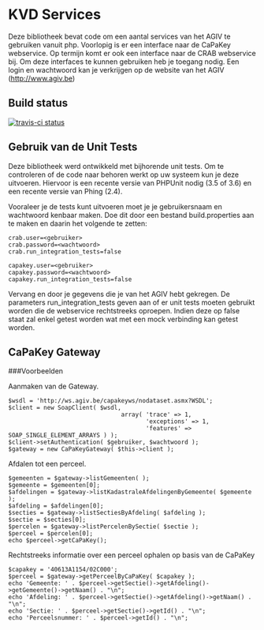 # KVD Services

Deze bibliotheek bevat code om een aantal services van het AGIV te gebruiken vanuit php. Voorlopig is er een interface naar de CaPaKey webservice. Op termijn komt er ook een interface naar de CRAB webservice bij. Om deze interfaces te kunnen gebruiken heb je toegang nodig. Een login en wachtwoord kan je verkrijgen op de website van het AGIV (http://www.agiv.be)

## Build status

[![travis-ci status](https://secure.travis-ci.org/koenedaele/Services.png)](http://travis-ci.org/koenedaele/Services)

## Gebruik van de Unit Tests

Deze bibliotheek werd ontwikkeld met bijhorende unit tests. Om te controleren of de code naar behoren werkt op uw systeem kun je deze uitvoeren. Hiervoor is een recente versie van PHPUnit nodig (3.5 of 3.6) en een recente versie van Phing (2.4).

Vooraleer je de tests kunt uitvoeren moet je je gebruikersnaam en wachtwoord kenbaar maken. Doe dit door een bestand build.properties aan te maken en daarin het volgende te zetten:

	crab.user=<gebruiker>
	crab.password=<wachtwoord>
	crab.run_integration_tests=false

	capakey.user=<gebruiker>
	capakey.password=<wachtwoord>
	capakey.run_integration_tests=false

Vervang <gebruiker> en <wachtwoord> door je gegevens die je van het AGIV hebt gekregen. De parameters run_integration_tests geven aan of er unit tests moeten gebruikt worden die de webservice rechtstreeks oproepen. Indien deze op false staat zal enkel getest worden wat met een mock verbinding kan getest worden.

## CaPaKey Gateway

###Voorbeelden

Aanmaken van de Gateway.

	$wsdl = 'http://ws.agiv.be/capakeyws/nodataset.asmx?WSDL';
	$client = new SoapClient( $wsdl,
									array( 'trace' => 1,
										   'exceptions' => 1,
										   'features' => SOAP_SINGLE_ELEMENT_ARRAYS ) );
	$client->setAuthentication( $gebruiker, $wachtwoord );
	$gateway = new CaPaKeyGateway( $this->client );

Afdalen tot een perceel.

	$gemeenten = $gateway->listGemeenten( );
	$gemeente = $gemeenten[0];
	$afdelingen = $gateway->listKadastraleAfdelingenByGemeente( $gemeente );
	$afdeling = $afdelingen[0];
	$secties = $gateway->listSectiesByAfdeling( $afdeling );
	$sectie = $secties[0];
	$percelen = $gateway->listPercelenBySectie( $sectie );
	$perceel = $percelen[0];
	echo $perceel->getCaPaKey();

Rechtstreeks informatie over een perceel ophalen op basis van de CaPaKey

	$capakey = '40613A1154/02C000';
	$perceel = $gateway->getPerceelByCaPaKey( $capakey );
	echo 'Gemeente: ' . $perceel->getSectie()->getAfdeling()->getGemeente()->getNaam() . "\n";
	echo 'Afdeling: ' . $perceel->getSectie()->getAfdeling()->getNaam() . "\n";
	echo 'Sectie: ' . $perceel->getSectie()->getId() . "\n";
	echo 'Perceelsnummer: ' . $perceel->getId() . "\n";

